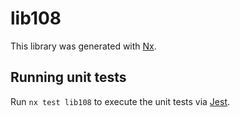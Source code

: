 # lib108

This library was generated with [Nx](https://nx.dev).


## Running unit tests

Run `nx test lib108` to execute the unit tests via [Jest](https://jestjs.io).


